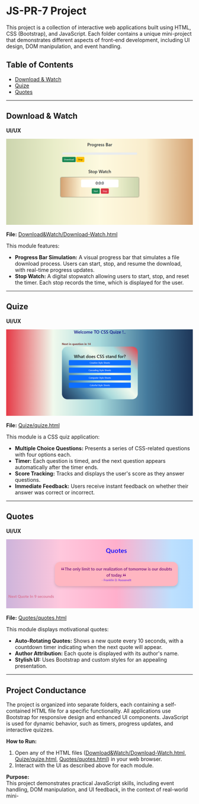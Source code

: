 # JS-PR-7 Project

This project is a collection of interactive web applications built using HTML, CSS (Bootstrap), and JavaScript. Each folder contains a unique mini-project that demonstrates different aspects of front-end development, including UI design, DOM manipulation, and event handling.

## Table of Contents

- [Download & Watch](#download--watch)
- [Quize](#quize)
- [Quotes](#quotes)

---

## Download & Watch

**UI/UX**

<img src="./img/image1.png">

**File:** [Download&Watch/Download-Watch.html](Download&Watch/Download-Watch.html)

This module features:
- **Progress Bar Simulation:** A visual progress bar that simulates a file download process. Users can start, stop, and resume the download, with real-time progress updates.
- **Stop Watch:** A digital stopwatch allowing users to start, stop, and reset the timer. Each stop records the time, which is displayed for the user.

---

## Quize

**UI/UX**

<img src="./img/image2.png">

**File:** [Quize/quize.html](Quize/quize.html)

This module is a CSS quiz application:
- **Multiple Choice Questions:** Presents a series of CSS-related questions with four options each.
- **Timer:** Each question is timed, and the next question appears automatically after the timer ends.
- **Score Tracking:** Tracks and displays the user's score as they answer questions.
- **Immediate Feedback:** Users receive instant feedback on whether their answer was correct or incorrect.

---

## Quotes

**UI/UX**

<img src="./img/image.png">

**File:** [Quotes/quotes.html](Quotes/quotes.html)

This module displays motivational quotes:
- **Auto-Rotating Quotes:** Shows a new quote every 10 seconds, with a countdown timer indicating when the next quote will appear.
- **Author Attribution:** Each quote is displayed with its author's name.
- **Stylish UI:** Uses Bootstrap and custom styles for an appealing presentation.

---

## Project Conductance

The project is organized into separate folders, each containing a self-contained HTML file for a specific functionality. All applications use Bootstrap for responsive design and enhanced UI components. JavaScript is used for dynamic behavior, such as timers, progress updates, and interactive quizzes.

**How to Run:**
1. Open any of the HTML files ([Download&Watch/Download-Watch.html](Download&Watch/Download-Watch.html), [Quize/quize.html](Quize/quize.html), [Quotes/quotes.html](Quotes/quotes.html)) in your web browser.
2. Interact with the UI as described above for each module.

**Purpose:**  
This project demonstrates practical JavaScript skills, including event handling, DOM manipulation, and UI feedback, in the context of real-world mini-